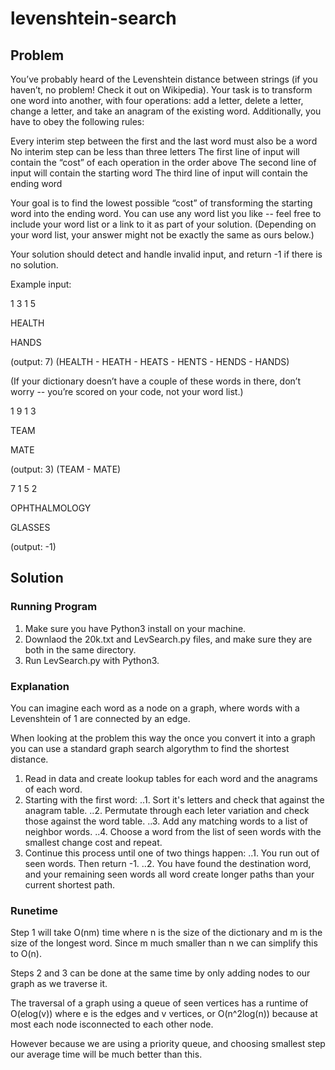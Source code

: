 # levenshtein-search

## Problem
You’ve probably heard of the Levenshtein distance between strings (if you haven’t, no problem! Check it out on Wikipedia).  Your task is to transform one word into another, with four operations: add a letter, delete a letter, change a letter, and take an anagram of the existing word.  Additionally, you have to obey the following rules:

Every interim step between the first and the last word must also be a word
No interim step can be less than three letters
The first line of input will contain the “cost” of each operation in the order above
The second line of input will contain the starting word
The third line of input will contain the ending word

Your goal is to find the lowest possible “cost” of transforming the starting word into the ending word.  You can use any word list you like -- feel free to include your word list or a link to it as part of your solution. (Depending on your word list, your answer might not be exactly the same as ours below.)

Your solution should detect and handle invalid input, and return -1 if there is no solution.

Example input:

1 3 1 5

HEALTH

HANDS

(output: 7) (HEALTH - HEATH - HEATS - HENTS - HENDS - HANDS)

(If your dictionary doesn’t have a couple of these words in there, don’t worry -- you’re scored on your code, not your word list.)

1 9 1 3

TEAM

MATE

(output: 3) (TEAM - MATE)


7 1 5 2

OPHTHALMOLOGY

GLASSES

(output: -1)


## Solution
### Running Program
1. Make sure you have Python3 install on your machine.
1. Downlaod the 20k.txt and LevSearch.py files, and make sure they are both in the same directory.
2. Run LevSearch.py with Python3.

### Explanation
You can imagine each word as a node on a graph, where words with a Levenshtein of 1 are connected by an edge.

When looking at the problem this way the once you convert it into a graph you can use a standard graph search algorythm to find the shortest distance.

1. Read in data and create lookup tables for each word and the anagrams of each word.
2. Starting with the first word:
..1. Sort it's letters and check that against the anagram table.
..2. Permutate through each leter variation and check those against the word table.
..3. Add any matching words to a list of neighbor words.
..4. Choose a word from the list of seen words with the smallest change cost and repeat.
3. Continue this process until one of two things happen:
..1. You run out of seen words. Then return -1.
..2. You have found the destination word, and your remaining seen words all word create longer paths than your current shortest path.


### Runetime
Step 1 will take O(nm) time where n is the size of the dictionary and m is the size of the longest word. Since m much smaller than n we can simplify this to O(n).

Steps 2 and 3 can be done at the same time by only adding nodes to our graph as we traverse it.

The traversal of a graph using a queue of seen vertices has a runtime of O(elog(v)) where e is the edges and v vertices, or O(n^2log(n)) because at most each node isconnected to each other node.

However because we are using a priority queue, and choosing smallest step our average time will be much better than this.
